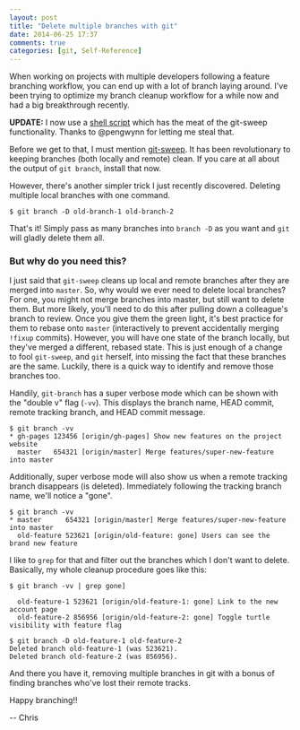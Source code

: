 ```yaml
---
layout: post
title: "Delete multiple branches with git"
date: 2014-06-25 17:37
comments: true
categories: [git, Self-Reference]
---
```


When working on projects with multiple developers following a feature branching
workflow, you can end up with a lot of branch laying around. I've been trying to
optimize my branch cleanup workflow for a while now and had a big breakthrough
recently.

<!-- more -->

__UPDATE:__ I now use a [shell
script](https://github.com/pengwynn/dotfiles/blob/master/bin/git-sweep)
which has the meat of the git-sweep functionality. Thanks to @pengwynn
for letting me steal that.

Before we get to that, I must mention [git-sweep](http://lab.arc90.com/2012/04/03/git-sweep/).
It has been revolutionary to keeping branches (both locally and remote) clean.
If you care at all about the output of `git branch`, install that now.

However, there's another simpler trick I just recently discovered. Deleting
multiple local branches with one command.

    $ git branch -D old-branch-1 old-branch-2

That's it! Simply pass as many branches into `branch -D` as you want and `git`
will gladly delete them all.

### But why do you need this?

I just said that `git-sweep` cleans up local and remote branches after they are
merged into `master`. So, why would we ever need to delete local branches? For
one, you might not merge branches into master, but still want to delete them.
But more likely, you'll need to do this after pulling down a colleague's branch
to review. Once you give them the green light, it's best practice for them to
rebase onto `master` (interactively to prevent accidentally merging `!fixup`
commits). However, you will have one state of the branch locally, but they've
merged a different, rebased state. This is just enough of a change to fool
`git-sweep`, and `git` herself, into missing the fact that these branches are
the same. Luckily, there is a quick way to identify and remove those branches
too.

Handily, `git-branch` has a super verbose mode which can be shown with the
"double v" flag (`-vv`). This displays the branch name, HEAD commit, remote
tracking branch, and HEAD commit message.

    $ git branch -vv
    * gh-pages 123456 [origin/gh-pages] Show new features on the project website
      master   654321 [origin/master] Merge features/super-new-feature into master

Additionally, super verbose mode will also show us when a remote tracking branch
disappears (is deleted). Immediately following the tracking branch name, we'll
notice a "gone".

    $ git branch -vv
    * master      654321 [origin/master] Merge features/super-new-feature into master
      old-feature 523621 [origin/old-feature: gone] Users can see the brand new feature

I like to `grep` for that and filter out the branches which I don't want to
delete. Basically, my whole cleanup procedure goes like this:

    $ git branch -vv | grep gone]

      old-feature-1 523621 [origin/old-feature-1: gone] Link to the new account page
      old-feature-2 856956 [origin/old-feature-2: gone] Toggle turtle visibility with feature flag

    $ git branch -D old-feature-1 old-feature-2
    Deleted branch old-feature-1 (was 523621).
    Deleted branch old-feature-2 (was 856956).

And there you have it, removing multiple branches in git with a bonus of
finding branches who've lost their remote tracks.

Happy branching!!

-- Chris

